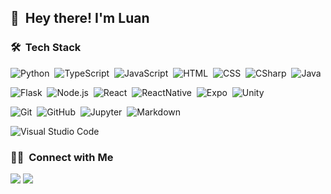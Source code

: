 
## 👋 &nbsp;Hey there! I'm Luan

### 🛠 &nbsp;Tech Stack

![Python](https://img.shields.io/badge/-Python-05122A?style=flat&logo=python)&nbsp;
![TypeScript](https://img.shields.io/badge/-TypeScript-05122A?style=flat&logo=typescript)&nbsp;
![JavaScript](https://img.shields.io/badge/-JavaScript-05122A?style=flat&logo=javascript)&nbsp;
![HTML](https://img.shields.io/badge/-HTML-05122A?style=flat&logo=HTML5)&nbsp;
![CSS](https://img.shields.io/badge/-CSS-05122A?style=flat&logo=CSS3&logoColor=1572B6)&nbsp;
![CSharp](https://img.shields.io/badge/-C%23-05122A?style=flat&logo=csharp&logoColor=058E0C)&nbsp;
![Java](https://img.shields.io/badge/-Java-05122A?style=flat&logo=java&logoColor=E01E23)&nbsp;

![Flask](https://img.shields.io/badge/-Flask-05122A?style=flat&logo=flask)&nbsp;
![Node.js](https://img.shields.io/badge/-Node.js-05122A?style=flat&logo=node.js)&nbsp;
![React](https://img.shields.io/badge/-React-05122A?style=flat&logo=react)&nbsp;
![ReactNative](https://img.shields.io/badge/-React%20Native-05122A?style=flat&logo=react)&nbsp;
![Expo](https://img.shields.io/badge/-Expo-05122A?style=flat&logo=expo)&nbsp;
![Unity](https://img.shields.io/badge/-Unity-05122A?style=flat&logo=unity&logoColor=F5F5F5)&nbsp;

![Git](https://img.shields.io/badge/-Git-05122A?style=flat&logo=git)&nbsp;
![GitHub](https://img.shields.io/badge/-GitHub-05122A?style=flat&logo=github)&nbsp;
![Jupyter](https://img.shields.io/badge/-Jupyter-05122A?style=flat&logo=jupyter)&nbsp;
![Markdown](https://img.shields.io/badge/-Markdown-05122A?style=flat&logo=markdown)&nbsp;

<!-- ![Android](https://img.shields.io/badge/-Android-05122A?style=flat&logo=android&logoColor=green)&nbsp;
![iOS](https://img.shields.io/badge/-iOS-05122A?style=flat&logo=apple&logoColor=C1C1C1)&nbsp;
![Windows](https://img.shields.io/badge/-Windows-05122A?style=flat&logo=windows&logoColor=0AA9E1)&nbsp;
![Web](https://img.shields.io/badge/-Web-05122A?style=flat&logo=web&logoColor=white)&nbsp; -->

![Visual Studio Code](https://img.shields.io/badge/-Visual%20Studio%20Code-05122A?style=flat&logo=visual-studio-code&logoColor=007ACC)&nbsp;

<!--
### ⚙️ &nbsp;GitHub Analytics

<a href="https://github.com/luanws">
    <img height="180em" src="https://github-readme-stats.vercel.app/api?username=luanws&theme=algolia&show_icons=true&count_private=true&include_all_commits=true"/>
    <img height="180em" src="https://github-readme-stats.vercel.app/api/top-langs/?username=luanws&layout=compact&theme=algolia&langs_count=6"/>
</a>
-->

### 🤝🏻 &nbsp;Connect with Me

<a href="https://linkedin.com/in/luanws"><img src="https://img.shields.io/badge/-Luan Silveira-0077B5?style=flat&logo=linkedin&logoColor=white"/></a>
<a href="mailto:luan.w.silveira@gmail.com"><img src="https://img.shields.io/badge/-luan.w.silveira@gmail.com-D14836?style=flat&logo=gmail&logoColor=white"/></a>
